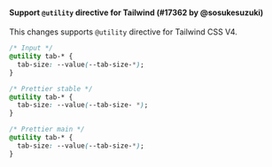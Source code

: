 #### Support `@utility` directive for Tailwind (#17362 by @sosukesuzuki)

This changes supports `@utility` directive for Tailwind CSS V4.

<!-- prettier-ignore -->
```css
/* Input */
@utility tab-* {
  tab-size: --value(--tab-size-*);
}

/* Prettier stable */
@utility tab-* {
  tab-size: --value(--tab-size- *);
}

/* Prettier main */
@utility tab-* {
  tab-size: --value(--tab-size-*);
}
```
